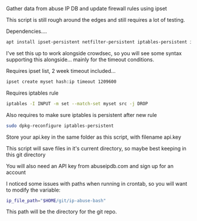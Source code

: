 Gather data from abuse IP DB and update firewall rules using ipset

This script is still rough around the edges and still requires a lot of testing.

Dependencies....

```bash
apt install ipset-persistent netfilter-persistent iptables-persistent iptables sed jq ipset fzf curl
```

I've set this up to work alongside crowdsec, so you will see some syntax supporting this alongside... mainly for the timeout conditions.

Requires ipset list, 2 week timeout included...

```bash
ipset create myset hash:ip timeout 1209600
```

Requires iptables rule 

```bash
iptables -I INPUT -m set --match-set myset src -j DROP
```

Also requires to make sure iptables is persistent after new rule

```bash
sudo dpkg-reconfigure iptables-persistent
```

Store your api.key in the same folder as this script, with filename api.key

This script will save files in it's current directory, so maybe best keeping in this git directory

You will also need an API key from abuseipdb.com and sign up for an account

I noticed some issues with paths when running in crontab, so you will want to modify the variable:

```bash
ip_file_path="$HOME/git/ip-abuse-bash"
```

This path will be the directory for the git repo.
